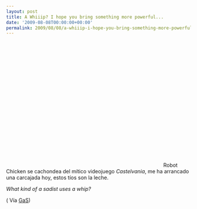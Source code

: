 ```yaml
---
layout: post
title: A Whiiip? I hope you bring something more powerful...
date: '2009-08-08T00:00:00+00:00'
permalink: 2009/08/08/a-whiiip-i-hope-you-bring-something-more-powerful/
---
```

<object width="425" height="344"><param name="movie" value="http://www.youtube.com/v/uw7SDVin6gU&color1=0xb1b1b1&color2=0xcfcfcf&hl=en&feature=player_embedded&fs=1"></param><param name="allowFullScreen" value="true"></param><param name="allowScriptAccess" value="always"></param><embed src="http://www.youtube.com/v/uw7SDVin6gU&color1=0xb1b1b1&color2=0xcfcfcf&hl=en&feature=player_embedded&fs=1" type="application/x-shockwave-flash" allowfullscreen="true" allowScriptAccess="always" width="425" height="344"></embed></object>
Robot Chicken se cachondea del mítico videojuego *Castelvania*, me ha arrancado una carcajada hoy, estos tíos son la leche.

_What kind of a sadist uses a whip?_

( Vía [GaS](http://www.geeksaresexy.net/2009/08/06/robot-chicken-spoofs-castlevania/))
